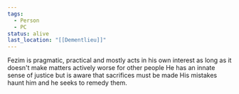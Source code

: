 ```yaml
---
tags:
  - Person
  - PC
status: alive
last_location: "[[Dementlieu]]"
---
```

Fezim is pragmatic, practical and mostly acts in his own interest as long as it doesn't make matters actively worse for other people
He has an innate sense of justice but is aware that sacrifices must be made
His mistakes haunt him and he seeks to remedy them.